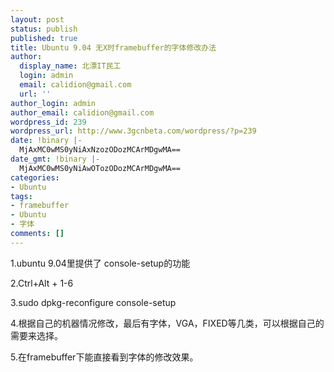 ```yaml
---
layout: post
status: publish
published: true
title: Ubuntu 9.04 无X时framebuffer的字体修改办法
author:
  display_name: 北漂IT民工
  login: admin
  email: calidion@gmail.com
  url: ''
author_login: admin
author_email: calidion@gmail.com
wordpress_id: 239
wordpress_url: http://www.3gcnbeta.com/wordpress/?p=239
date: !binary |-
  MjAxMC0wMS0yNiAxNzozODozMCArMDgwMA==
date_gmt: !binary |-
  MjAxMC0wMS0yNiAwOTozODozMCArMDgwMA==
categories:
- Ubuntu
tags:
- framebuffer
- Ubuntu
- 字体
comments: []
---
```

<p>1.ubuntu 9.04里提供了 console-setup的功能</p>
<p>2.Ctrl+Alt + 1-6</p>
<p>3.sudo dpkg-reconfigure console-setup</p>
<p>4.根据自己的机器情况修改，最后有字体，VGA，FIXED等几类，可以根据自己的需要来选择。</p>
<p>5.在framebuffer下能直接看到字体的修改效果。</p>
